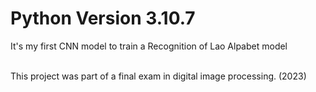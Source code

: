 # Python Version 3.10.7

It's my first CNN model to train a Recognition of Lao Alpabet model


<!-- this project was created in year 3 of my education -->
<!-- This project was part of a final exam in digital image processing.-->
<br>
This project was part of a final exam in digital image processing.
(2023)
